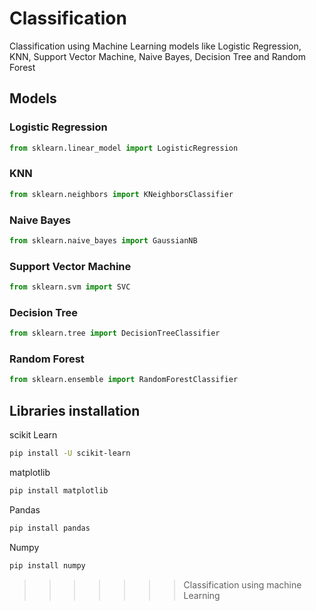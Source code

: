 # Classification 

Classification using Machine Learning models like Logistic Regression, KNN, Support Vector Machine, Naive Bayes, Decision Tree and Random Forest

## Models

### Logistic Regression
```python
from sklearn.linear_model import LogisticRegression
```

### KNN
```python
from sklearn.neighbors import KNeighborsClassifier
```

### Naive Bayes
```python
from sklearn.naive_bayes import GaussianNB
```

### Support Vector Machine
```python
from sklearn.svm import SVC
```
### Decision Tree
```python
from sklearn.tree import DecisionTreeClassifier
```
### Random Forest
```python
from sklearn.ensemble import RandomForestClassifier
```

## Libraries installation
scikit Learn
```bash
pip install -U scikit-learn
```
matplotlib 
```bash
pip install matplotlib
```
Pandas
```bash
pip install pandas
```
Numpy
```bash
pip install numpy
```

>>>>>>> Classification using machine Learning
